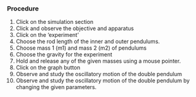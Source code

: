 ### Procedure

1. Click on the simulation section
2. Click and observe the objective and apparatus
3. Click on the ‘experiment’
4. Choose the rod length of the inner and outer pendulums.
5. Choose mass 1 (m1) and mass 2 (m2) of pendulums
6. Choose the gravity for the experiment
7. Hold and release any of the given masses using a mouse pointer.
8. Click on the graph button
9. Observe and study the oscillatory motion of the double pendulum
10. Observe and study the oscillatory motion of the double pendulum by changing the given parameters.
